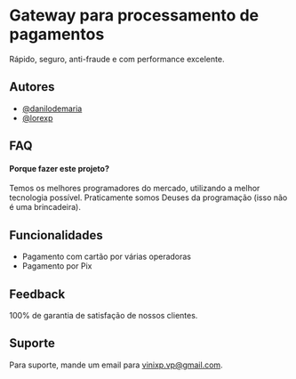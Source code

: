 # Gateway para processamento de pagamentos

Rápido, seguro, anti-fraude e com performance excelente.

## Autores

- [@danilodemaria](https://www.github.com/danilodemaria)
- [@lorexp](https://www.github.com/lorexp)

## FAQ

#### Porque fazer este projeto?

Temos os melhores programadores do mercado, utilizando a melhor tecnologia possível. Praticamente somos Deuses da programação (isso não é uma brincadeira).

## Funcionalidades

- Pagamento com cartão por várias operadoras
- Pagamento por Pix

## Feedback

100% de garantia de satisfação de nossos clientes.

## Suporte

Para suporte, mande um email para vinixp.vp@gmail.com.
